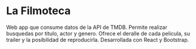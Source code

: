 # La Filmoteca

Web app que consume datos de la API de TMDB. Permite realizar busquedas por titulo, actor y genero. Ofrece el deralle de cada pelicula, su trailer y la posibilidad de reproducirla. Desarrollada con React y Bootstrap.
